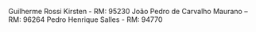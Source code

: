 
Guilherme Rossi Kirsten - RM: 95230
João Pedro de Carvalho Maurano – RM: 96264
Pedro Henrique Salles - RM: 94770
